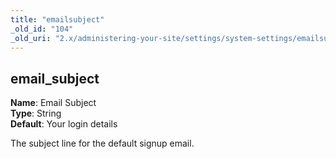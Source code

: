 ```yaml
---
title: "emailsubject"
_old_id: "104"
_old_uri: "2.x/administering-your-site/settings/system-settings/emailsubject"
---
```


email\_subject
--------------

**Name**: Email Subject   
**Type**: String   
**Default**: Your login details

The subject line for the default signup email.